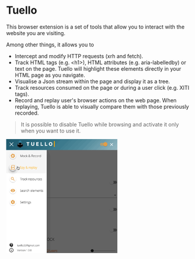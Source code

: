 # Tuello

This browser extension is a set of tools that allow you to interact with the website you are visiting. 

Among other things, it allows you to

- Intercept and modify HTTP requests (xrh and fetch).
- Track HTML tags (e.g. \<h1>), HTML attributes (e.g. aria-labelledby) or text on the page. Tuello will highlight these elements directly in your HTML page as you navigate.
- Visualise a Json stream within the page and display it as a tree.
- Track resources consumed on the page or during a user click (e.g. XITI tags).
- Record and replay user's browser actions on the web page. When replaying, Tuello is able to visually compare them with those previously recorded.

> It is possible to disable Tuello while browsing and activate it only when you want to use it.

<img src="./img/Tuello.gif"  width=300px >


